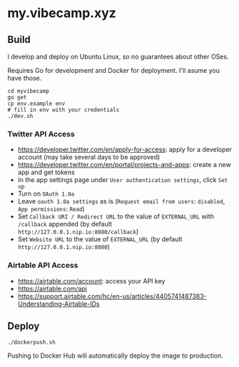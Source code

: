 # my.vibecamp.xyz

## Build

I develop and deploy on Ubuntu Linux, so no guarantees about other OSes.

Requires Go for development and Docker for deployment. I'll asume you have those.

```
cd myvibecamp
go get
cp env.example env
# fill in env with your credentials
./dev.sh
```

### Twitter API Access

- https://developer.twitter.com/en/apply-for-access: apply for a developer account (may take several days to be approved)
- https://developer.twitter.com/en/portal/projects-and-apps: create a new app and get tokens
- In the app settings page under `User authentication settings`, click `Set up`
- Turn on `OAuth 1.0a`
- Leave `oauth 1.0a settings` as is (`Request email from users`: `disabled`, `App permissions`: `Read`)
- Set `Callback URI / Redirect URL` to the value of `EXTERNAL_URL` with `/callback` appended (by default `http://127.0.0.1.nip.io:8080/callback`)
- Set `Website URL` to the value of `EXTERNAL_URL` (by default `http://127.0.0.1.nip.io:8080`)

### Airtable API Access

- https://airtable.com/account: access your API key
- https://airtable.com/api
- https://support.airtable.com/hc/en-us/articles/4405741487383-Understanding-Airtable-IDs

## Deploy

```
./dockerpush.sh
```

Pushing to Docker Hub will automatically deploy the image to production.
